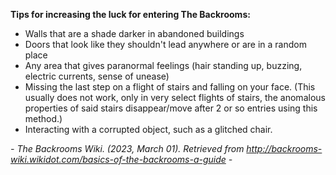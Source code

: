 **Tips for increasing the luck for entering The Backrooms:**

- Walls that are a shade darker in abandoned buildings
- Doors that look like they shouldn't lead anywhere or are in a random place
- Any area that gives paranormal feelings (hair standing up, buzzing, electric currents, sense of unease)
- Missing the last step on a flight of stairs and falling on your face. (This usually does not work, only in very select flights of stairs, the anomalous properties of said stairs disappear/move after 2 or so entries using this method.)
- Interacting with a corrupted object, such as a glitched chair.

*- The Backrooms Wiki. (2023, March 01). Retrieved from http://backrooms-wiki.wikidot.com/basics-of-the-backrooms-a-guide -*